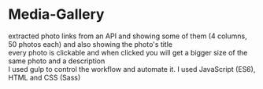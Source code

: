 # Media-Gallery
extracted photo links from an API and showing some of them (4 columns, 50 photos each) and also showing the photo's title <br>
every photo is clickable and when clicked you will get a bigger size of the same photo and a description <br>
I used gulp to control the workflow and automate it. I used JavaScript (ES6), HTML and CSS (Sass)
